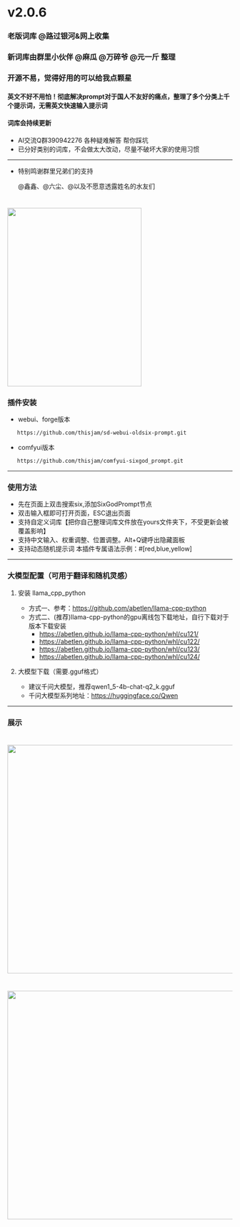 <!--
 * @Author: Six_God_K
 * @Date: 2024-04-08 09:37:03
 * @LastEditors: Six_God_K
 * @LastEditTime: 2025-03-09 13:47:41
 * @FilePath: \comfyui-sixgod_prompt\README.md
 * @Description: 
 * 
 * Copyright (c) 2024 by ${git_name_email}, All Rights Reserved. 
-->

# v2.0.6
### 老版词库 @路过银河&网上收集
### 新词库由群里小伙伴 @麻瓜 @万碎爷 @元一斤 整理
### 开源不易，觉得好用的可以给我点颗星 ###
#### 英文不好不用怕！彻底解决prompt对于国人不友好的痛点，整理了多个分类上千个提示词，无需英文快速输入提示词
#### 词库会持续更新
* AI交流Q群390942276 各种疑难解答 帮你踩坑
* 已分好类别的词库，不会做太大改动，尽量不破坏大家的使用习惯

--- 
* 特别鸣谢群里兄弟们的支持
  <p> @鑫鑫、@六尘、@以及不愿意透露姓名的水友们</p>
 

# <img src="imgs/wx.jpg" width="300" height="400" />
### 插件安装
  * webui、forge版本  
  ```sh
     https://github.com/thisjam/sd-webui-oldsix-prompt.git
  ```
  * comfyui版本
 ```sh
    https://github.com/thisjam/comfyui-sixgod_prompt.git
 ```
--- 
### 使用方法
  *  先在页面上双击搜索six,添加SixGodPrompt节点
  *  双击输入框即可打开页面，ESC退出页面
  *  支持自定义词库【把你自己整理词库文件放在yours文件夹下，不受更新会被覆盖影响】
  *  支持中文输入、权重调整、位置调整。Alt+Q键呼出隐藏面板
  *  支持动态随机提示词    本插件专属语法示例：#[red,blue,yellow]
    
  
  ---
### 大模型配置（可用于翻译和随机灵感）
1. 安装 llama_cpp_python

   * 方式一、参考：https://github.com/abetlen/llama-cpp-python
   * 方式二、(推荐)llama-cpp-python的gpu离线包下载地址，自行下载对于版本下载安装
    	- https://abetlen.github.io/llama-cpp-python/whl/cu121/
    	- https://abetlen.github.io/llama-cpp-python/whl/cu122/
    	- https://abetlen.github.io/llama-cpp-python/whl/cu123/
    	- https://abetlen.github.io/llama-cpp-python/whl/cu124/
3. 大模型下载（需要.gguf格式）
   * 建议千问大模型，推荐qwen1_5-4b-chat-q2_k.gguf
   * 千问大模型系列地址：https://huggingface.co/Qwen
     
 ---  
 ### 展示
 # <img src="imgs/1.png" width="768" height="512" />
 # <img src="imgs/2.png" width="768" height="512" />



 

